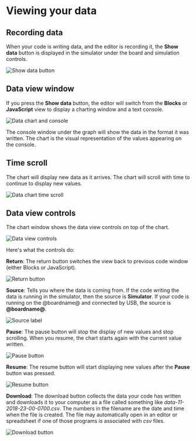 # Viewing your data

## Recording data

When your code is writing data, and the editor is recording it, the **Show data** button is displayed in the simulator under the board and simulation controls.

![Show data button](/static/mb/device/data-analysis/show-data.jpg)

## Data view window

If you press the **Show data** button, the editor will switch from the **Blocks** or **JavaScript** view to display a charting window and a text console.

![Data chart and console](/static/mb/device/data-analysis/data-view.jpg)

The console window under the graph will show the data in the format it was written. The chart is the visual representation of the values appearing on the console.

## Time scroll

The chart will display new data as it arrives. The chart will scroll with time to continue to display new values.

![Data chart time scroll](/static/mb/device/data-analysis/time-scroll.gif)

## Data view controls

The chart window shows the data view controls on top of the chart.

![Data view controls](/static/mb/device/data-analysis/data-view-controls.jpg)

Here's what the controls do:

**Return**: The return button switches the view back to previous code window (either Blocks or JavaScript).

![Return button](/static/mb/device/data-analysis/return-button.jpg)

**Source**: Tells you where the data is coming from. If the code writing the data is running in the simulator, then the source is **Simulator**. If your code is running on the @boardname@ and connected by USB, the source is **@boardname@**.

![Source label](/static/mb/device/data-analysis/source-label.jpg)

**Pause**: The pause button will stop the display of new values and stop scrolling. When you resume, the chart starts again with the current value written.

![Pause button](/static/mb/device/data-analysis/pause-button.jpg)

**Resume**: The resume button will start displaying new values after the **Pause** button was pressed.

![Resume button](/static/mb/device/data-analysis/resume-button.jpg)

**Download**: The download button collects the data your code has written and downloads it to your computer as a file called something like *data-11-2018-23-00-0700.csv*. The numbers in the filename are the date and time when the file is created. The file may automatically open in an editor or spreadsheet if one of those programs is associated with *csv* files.

![Download button](/static/mb/device/data-analysis/download-button.jpg)
